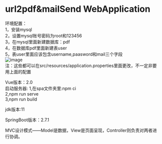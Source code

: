 # url2pdf&mailSend WebApplication
环境配置：  
1，安装mysql   
2，设置mysql账号密码为root和123456   
3，在mysql里面新建数据库：pdf     
4，在数据库pdf里面新建表user   
5，表user里面应该包含username,paasword和mail三个字段    
![image](https://user-images.githubusercontent.com/102196935/176362323-59a72ea0-a78e-489a-93f3-36550b4b3565.png)  
注：这些都可以在src/resources/application.properties里面更改，不一定非要用上面的配置

Vue版本：2.0  
启动服务器:
1,在spa文件夹里:npm ci   
2,npm run serve  
3,npm run build  

jdk版本:11

SpringBoot版本：2.7.1

MVC设计模式——Model是数据，View是页面呈现，Controller则负责对两者进行协调。  